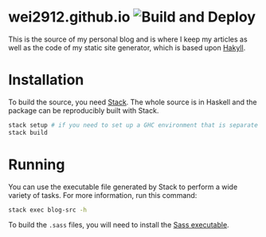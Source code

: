 # wei2912.github.io ![Build and Deploy](https://github.com/wei2912/blog-src/workflows/Build%20and%20Deploy/badge.svg)

This is the source of my personal blog and is where I keep my articles as well as the code of my static site generator, which is based upon [Hakyll](https://jaspervdj.be/hakyll/).

# Installation

To build the source, you need [Stack](https://www.haskellstack.org/). The whole source is in Haskell and the package can be reproducibly built with Stack.

```bash
stack setup # if you need to set up a GHC environment that is separate from your system
stack build
```

# Running

You can use the executable file generated by Stack to perform a wide variety of tasks. For more information, run this command:

```bash
stack exec blog-src -h
```

To build the `.sass` files, you will need to install the [Sass executable](https://sass-lang.com/install).
